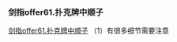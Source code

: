 ### 剑指offer61.扑克牌中顺子

[剑指offer61.扑克牌中顺子](https://leetcode-cn.com/problems/bu-ke-pai-zhong-de-shun-zi-lcof/)
（1）有很多细节需要注意


